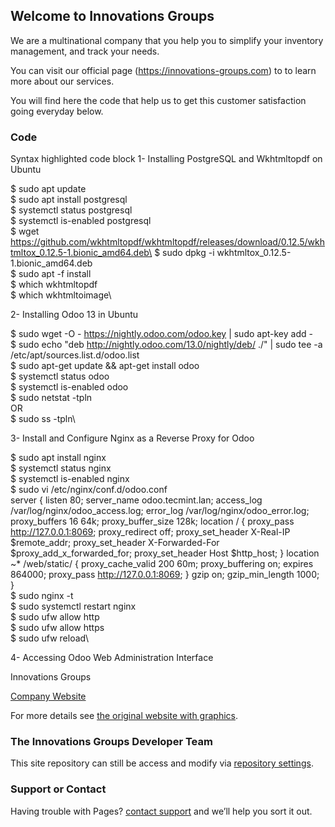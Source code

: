 ## Welcome to Innovations Groups

We are a multinational company that you help you to simplify your inventory management, and track your needs. 

You can visit our official page (https://innovations-groups.com) to to learn more about our services. 

You will find here the code that help us to get this customer satisfaction going everyday below. 

### Code


Syntax highlighted code block
1- Installing PostgreSQL and Wkhtmltopdf on Ubuntu

$ sudo apt update\
$ sudo apt install postgresql\
$ systemctl status postgresql\
$ systemctl is-enabled postgresql\
$ wget https://github.com/wkhtmltopdf/wkhtmltopdf/releases/download/0.12.5/wkhtmltox_0.12.5-1.bionic_amd64.deb\
$ sudo dpkg -i  wkhtmltox_0.12.5-1.bionic_amd64.deb\
$ sudo apt -f install\
$ which wkhtmltopdf\
$ which wkhtmltoimage\

2- Installing Odoo 13 in Ubuntu

$ sudo wget -O - https://nightly.odoo.com/odoo.key | sudo apt-key add -\
$ sudo echo "deb http://nightly.odoo.com/13.0/nightly/deb/ ./" | sudo tee -a /etc/apt/sources.list.d/odoo.list\
$ sudo apt-get update && apt-get install odoo\
$ systemctl status odoo\
$ systemctl is-enabled odoo\
$ sudo netstat -tpln\
OR\
$ sudo ss -tpln\

3- Install and Configure Nginx as a Reverse Proxy for Odoo

$ sudo apt install nginx\
$ systemctl status nginx\
$ systemctl is-enabled nginx\
$ sudo vi /etc/nginx/conf.d/odoo.conf\
server {
        listen      80;
        server_name odoo.tecmint.lan; access_log /var/log/nginx/odoo_access.log; error_log /var/log/nginx/odoo_error.log; proxy_buffers 16 64k; proxy_buffer_size 128k; location / { proxy_pass http://127.0.0.1:8069; proxy_redirect off; proxy_set_header X-Real-IP $remote_addr; proxy_set_header X-Forwarded-For $proxy_add_x_forwarded_for; proxy_set_header Host $http_host; } location ~* /web/static/ { proxy_cache_valid 200 60m; proxy_buffering on; expires 864000; proxy_pass http://127.0.0.1:8069; } gzip on; gzip_min_length 1000; }\
$ sudo nginx -t\
$ sudo systemctl restart nginx\
$ sudo ufw allow http\
$ sudo ufw allow https\
$ sudo ufw reload\

4- Accessing Odoo Web Administration Interface

Innovations Groups

[Company Website](https://innovations-groups.com/)

For more details see [the original website with graphics](https://www.tecmint.com/install-odoo-in-ubuntu/).

### The Innovations Groups Developer Team

This site repository can still be access and modify via [repository settings](https://github.com/Innovation-Sarl/Odoo-With-Innovations-Groups/settings/pages). 

### Support or Contact

Having trouble with Pages? [contact support](https://innovations-groups.com/contact-us/) and we’ll help you sort it out.
